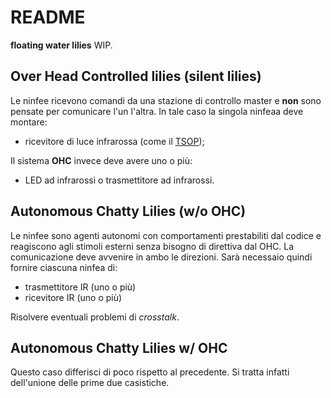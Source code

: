 # README

**floating water lilies** WIP.


## Over Head Controlled lilies (silent lilies)

Le ninfee ricevono comandi da una stazione di controllo master e **non** sono pensate per comunicare l'un l'altra. In tale caso la singola ninfeaa deve montare:
* ricevitore di luce infrarossa (come il [TSOP](http://www.robot-italy.com/en/tsop2236-ir-receiver-modules-for-remote-control-systems.html));

Il sistema **OHC** invece deve avere uno o più:
* LED ad infrarossi o trasmettitore ad infrarossi.


## Autonomous Chatty Lilies (w/o OHC)

Le ninfee sono agenti autonomi con comportamenti prestabiliti dal codice e reagiscono agli stimoli esterni senza bisogno di direttiva dal OHC. La comunicazione deve avvenire in ambo le direzioni. Sarà necessaio quindi fornire ciascuna ninfea di:

* trasmettitore IR (uno o più)
* ricevitore IR (uno o più)

Risolvere eventuali problemi di _crosstalk_.

## Autonomous Chatty Lilies w/ OHC

Questo caso differisci di poco rispetto al precedente. Si tratta infatti dell'unione delle prime due casistiche.
